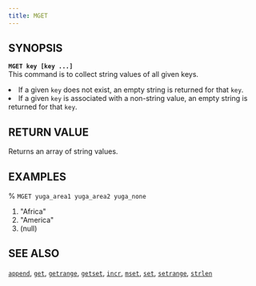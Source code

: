 ```yaml
---
title: MGET
---
```


## SYNOPSIS
<code><b>MGET key [key ...]</b></code><br>
This command is to collect string values of all given keys.
<li>If a given <code>key</code> does not exist, an empty string is returned for that <code>key</code>.</li>
<li>If a given <code>key</code> is associated with a non-string value, an empty string is returned for that <code>key</code>.</li>

## RETURN VALUE
Returns an array of string values.

## EXAMPLES
% <code>MGET yuga_area1 yuga_area2 yuga_none</code><br>
1) "Africa"<br>
2) "America"<br>
3) (null)<br>

## SEE ALSO
[`append`](/yql/redis/append/), [`get`](/yql/redis/get/), [`getrange`](/yql/redis/getrange/), [`getset`](/yql/redis/getset/), [`incr`](/yql/redis/incr/), [`mset`](/yql/redis/mset/), [`set`](/yql/redis/set/), [`setrange`](/yql/redis/setrange/), [`strlen`](/yql/redis/strlen/)
